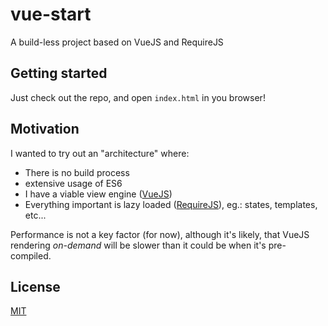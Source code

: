 # vue-start
A build-less project based on VueJS and RequireJS

## Getting started
Just check out the repo, and open `index.html` in you browser!

## Motivation
I wanted to try out an "architecture" where:
- There is no build process
- extensive usage of ES6
- I have a viable view engine ([VueJS](https://vuejs.org/))
- Everything important is lazy loaded ([RequireJS](http://requirejs.org/)), eg.: states, templates, etc...

Performance is not a key factor (for now), although it's likely, that VueJS rendering _on-demand_ will be slower than it could be 
when it's pre-compiled.

## License
[MIT](https://opensource.org/licenses/MIT)
